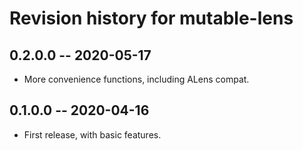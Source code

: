 # Revision history for mutable-lens

## 0.2.0.0 -- 2020-05-17

* More convenience functions, including ALens compat.

## 0.1.0.0 -- 2020-04-16

* First release, with basic features.
